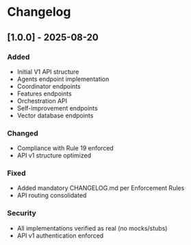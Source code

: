 # Changelog

## [1.0.0] - 2025-08-20

### Added
- Initial V1 API structure
- Agents endpoint implementation
- Coordinator endpoints
- Features endpoints
- Orchestration API
- Self-improvement endpoints
- Vector database endpoints

### Changed
- Compliance with Rule 19 enforced
- API v1 structure optimized

### Fixed
- Added mandatory CHANGELOG.md per Enforcement Rules
- API routing consolidated

### Security
- All implementations verified as real (no mocks/stubs)
- API v1 authentication enforced